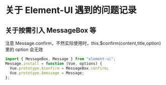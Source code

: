 # 关于 Element-UI 遇到的问题记录

## 关于按需引入 MessageBox 等

注意 Message.confirm，不然实际使用时，this.$confirm(content,title,option)里的 option 会无效

```js
import { MessageBox, Message } from "element-ui";
Message.install = function (Vue, options) {
  Vue.prototype.$confirm = MessageBox.confirm;
  Vue.prototype.$message = Message;
};
```

